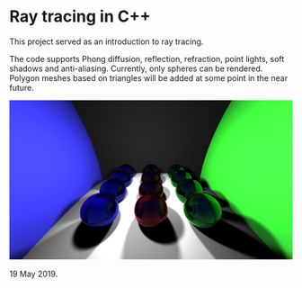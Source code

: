 # Ray tracing in C++

This project served as an introduction to ray tracing.

The code supports Phong diffusion, reflection, refraction, point lights, soft shadows and anti-aliasing. Currently, only spheres can be rendered. Polygon meshes based on triangles will be added at some point in the near future.

![](Render.png)

19 May 2019.

